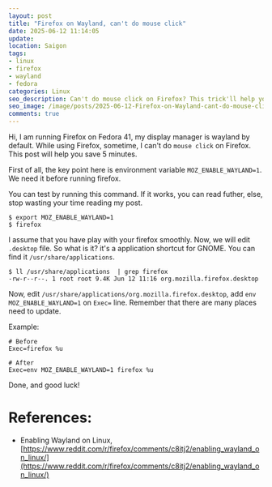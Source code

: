 ```yaml
---
layout: post
title: "Firefox on Wayland, can't do mouse click"
date: 2025-06-12 11:14:05
update:
location: Saigon
tags:
- linux
- firefox
- wayland
- fedora
categories: Linux
seo_description: Can't do mouse click on Firefox? This trick'll help you run Firefox smoothly with Wayland, Fedora.
seo_image: /image/posts/2025-06-12-Firefox-on-Wayland-cant-do-mouse-click/seo.png
comments: true
---
```


Hi, I am running Firefox on Fedora 41, my display manager is wayland by default. While using Firefox, sometime, I
can't do `mouse click` on Firefox. This post will help you save 5 minutes.

First of all, the key point here is environment variable `MOZ_ENABLE_WAYLAND=1`. We need it before running firefox.

You can test by running this command. If it works, you can read futher, else, stop wasting your time reading my post.

```shell
$ export MOZ_ENABLE_WAYLAND=1
$ firefox
```

I assume that you have play with your firefox smoothly. Now, we will edit `.desktop` file. So what is it?
it's a application shortcut for GNOME. You can find it `/usr/share/applications`.

```shell
$ ll /usr/share/applications  | grep firefox
-rw-r--r--. 1 root root 9.4K Jun 12 11:16 org.mozilla.firefox.desktop
```

Now, edit `/usr/share/applications/org.mozilla.firefox.desktop`, add `env MOZ_ENABLE_WAYLAND=1` on `Exec=` line.
Remember that there are many places need to update.

Example:
```shell
# Before
Exec=firefox %u

# After
Exec=env MOZ_ENABLE_WAYLAND=1 firefox %u
```

Done, and good luck!

# References:
- Enabling Wayland on Linux, [https://www.reddit.com/r/firefox/comments/c8itj2/enabling_wayland_on_linux/](https://www.reddit.com/r/firefox/comments/c8itj2/enabling_wayland_on_linux/)
